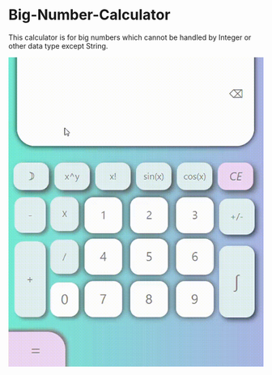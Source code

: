 # Big-Number-Calculator
This calculator is for big numbers which cannot be handled by Integer or other data type except String.

![](https://github.com/ayadaRD/Big-Number-Calculator/blob/master/calculator.gif)
